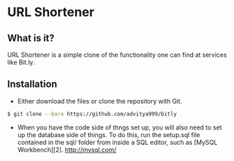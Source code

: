 # URL Shortener
## What is it?
URL Shortener is a simple clone of the functionality one can find at services like Bit.ly.

## Installation
- Either download the files or clone the repository with Git.
```sh
$ git clone --bare https://github.com/advitya999/bitly
```

- When you have the code side of thngs set up, you will also need to set up the database side of things.  To do this, run the setup.sql file contained in the sql/ folder from inside a SQL editor, such as [MySQL Workbench][2].
 http://mysql.com/

